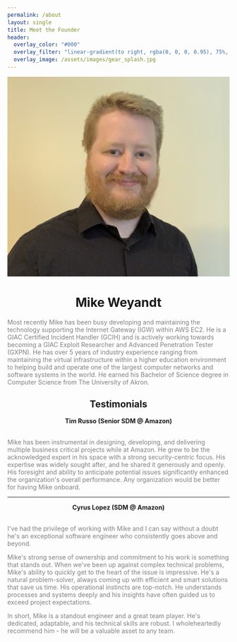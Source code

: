 ```yaml
---
permalink: /about
layout: single
title: Meet the Founder
header:
  overlay_color: "#000"
  overlay_filter: "linear-gradient(to right, rgba(0, 0, 0, 0.95), 75%, rgba(255, 255, 255, 0.0))"
  overlay_image: /assets/images/gear_splash.jpg
---
```


<head>
  <style>
    {
      box-sizing: border-box;
    }
    /* Set additional styling options for the columns*/
    .column_right {
      float: right;
      width: 48%;
    }

    .column_left {
      float: left;
      width: 48%;
    }

    .row:after {
      content: "";
      display: table;
      clear: both;
    }

    .center {
      text-align: center;
    }

    .left {
      text-align: left;
    }
  </style>
</head>

<img class="center" src="/assets/images/mike.jpg">
<br/>
<h1 class="center">Mike Weyandt</h1>
<p class="left" style="color: grey;">
  Most recently Mike has been busy developing and maintaining the technology supporting the Internet Gateway (IGW) within AWS EC2. He is a GIAC Certified Incident Handler (GCIH) and is actively working towards becoming a GIAC Exploit Researcher and Advanced Penetration Tester (GXPN). He has over 5 years of industry experience ranging from maintaining the virtual infrastructure within a higher education environment to helping build and operate one of the largest computer networks and software systems in the world. He earned his Bachelor of Science degree in Computer Science from The University of Akron.
</p>

<h2 class="center">Testimonials</h2>

<div class="center">
  <strong>Tim Russo (Senior SDM @ Amazon)</strong>
  <br/>
  <br/>
  <p class="left" style="color: grey;">
    Mike has been instrumental in designing, developing, and delivering multiple business critical projects while at Amazon. He grew to be the acknowledged expert in his space with a strong security-centric focus. His expertise was widely sought after, and he shared it generously and openly. His foresight and ability to anticipate potential issues significantly enhanced the organization's overall performance. Any organization would be better for having Mike onboard.
  </p>
</div>

--------------

<div class="center">
  <strong>Cyrus Lopez (SDM @ Amazon)</strong>
  <br/>
  <br/>
  <div class="left" style="color: grey">
    <p>
      I've had the privilege of working with Mike and I can say without a doubt he's an exceptional software engineer who consistently goes above and beyond.
    </p>
    <p>
      Mike's strong sense of ownership and commitment to his work is something that stands out. When we've been up against complex technical problems, Mike's ability to quickly get to the heart of the issue is impressive. He's a natural problem-solver, always coming up with efficient and smart solutions that save us time. His operational instincts are top-notch. He understands processes and systems deeply and his insights have often guided us to exceed project expectations.
    </p>
    <p>
      In short, Mike is a standout engineer and a great team player. He's dedicated, adaptable, and his technical skills are robust. I wholeheartedly recommend him - he will be a valuable asset to any team.
    </p>
  </div>
</div>
